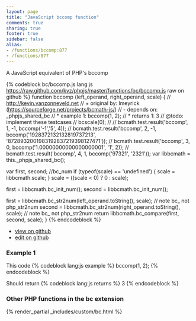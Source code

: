 ```yaml
---
layout: page
title: "JavaScript bccomp function"
comments: true
sharing: true
footer: true
sidebar: false
alias:
- /functions/bccomp:877
- /functions/877
---
```

<!-- Generated by Rakefile:build -->
A JavaScript equivalent of PHP's bccomp

{% codeblock bc/bccomp.js lang:js https://raw.github.com/kvz/phpjs/master/functions/bc/bccomp.js raw on github %}
function bccomp (left_operand, right_operand, scale) {
  // http://kevin.vanzonneveld.net
  // +   original by: lmeyrick (https://sourceforge.net/projects/bcmath-js/)
  // -    depends on: _phpjs_shared_bc
  // *     example 1: bccomp(1, 2);
  // *     returns 1: 3
  //  @todo: implement these testcases
  //        bcscale(0);
  //
  //        bcmath.test.result('bccomp', 1, -1, bccomp('-1','5', 4));
  //        bcmath.test.result('bccomp', 2, -1, bccomp('1928372132132819737213', '8728932001983192837219398127471'));
  //        bcmath.test.result('bccomp', 3,  0, bccomp('1.00000000000000000001', '1', 2));
  //        bcmath.test.result('bccomp', 4,  1, bccomp('97321', '2321'));
  var libbcmath = this._phpjs_shared_bc();

  var first, second; //bc_num
  if (typeof(scale) == 'undefined') {
    scale = libbcmath.scale;
  }
  scale = ((scale < 0) ? 0 : scale);

  first = libbcmath.bc_init_num();
  second = libbcmath.bc_init_num();

  first = libbcmath.bc_str2num(left_operand.toString(), scale); // note bc_ not php_str2num
  second = libbcmath.bc_str2num(right_operand.toString(), scale); // note bc_ not php_str2num
  return libbcmath.bc_compare(first, second, scale);
}
{% endcodeblock %}

 - [view on github](https://github.com/kvz/phpjs/blob/master/functions/bc/bccomp.js)
 - [edit on github](https://github.com/kvz/phpjs/edit/master/functions/bc/bccomp.js)

### Example 1
This code
{% codeblock lang:js example %}
bccomp(1, 2);
{% endcodeblock %}

Should return
{% codeblock lang:js returns %}
3
{% endcodeblock %}


### Other PHP functions in the bc extension
{% render_partial _includes/custom/bc.html %}

